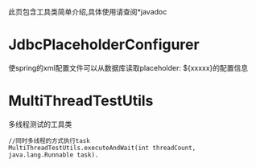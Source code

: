 此页包含工具类简单介绍,具体使用请查阅\*javadoc

# JdbcPlaceholderConfigurer #

使spring的xml配置文件可以从数据库读取placeholder: ${xxxxx}的配置信息

# MultiThreadTestUtils #
多线程测试的工具类
```
//同时多线程的方式执行task
MultiThreadTestUtils.executeAndWait(int threadCount, java.lang.Runnable task).
```
